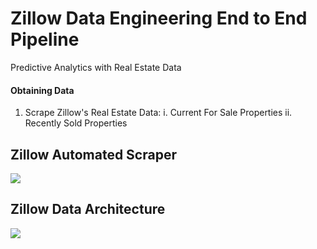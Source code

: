 # Zillow Data Engineering End to End Pipeline
Predictive Analytics with Real Estate Data

#### Obtaining Data
1) Scrape Zillow's Real Estate Data:
i. Current For Sale Properties
ii. Recently Sold Properties

## Zillow Automated Scraper
![](https://i.imgur.com/E6RI8Hm.gif)

## Zillow Data Architecture
![](https://i.imgur.com/bLuGWMj.png)
